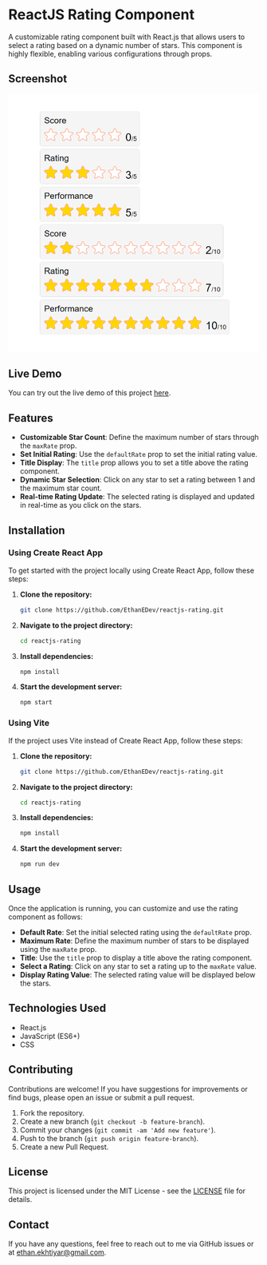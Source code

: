 # ReactJS Rating Component

A customizable rating component built with React.js that allows users to select a rating based on a dynamic number of stars. This component is highly flexible, enabling various configurations through props.

## Screenshot

![Rating Screenshot](./screenshot.png)  <!-- Replace with the path to your screenshot image -->

## Live Demo

You can try out the live demo of this project [here](https://reactjs-rating.vercel.app/).

## Features

- **Customizable Star Count**: Define the maximum number of stars through the `maxRate` prop.
- **Set Initial Rating**: Use the `defaultRate` prop to set the initial rating value.
- **Title Display**: The `title` prop allows you to set a title above the rating component.
- **Dynamic Star Selection**: Click on any star to set a rating between 1 and the maximum star count.
- **Real-time Rating Update**: The selected rating is displayed and updated in real-time as you click on the stars.

## Installation

### Using Create React App

To get started with the project locally using Create React App, follow these steps:

1. **Clone the repository:**

    ```bash
    git clone https://github.com/EthanEDev/reactjs-rating.git
    ```

2. **Navigate to the project directory:**

    ```bash
    cd reactjs-rating
    ```

3. **Install dependencies:**

    ```bash
    npm install
    ```

4. **Start the development server:**

    ```bash
    npm start
    ```

### Using Vite

If the project uses Vite instead of Create React App, follow these steps:

1. **Clone the repository:**

    ```bash
    git clone https://github.com/EthanEDev/reactjs-rating.git
    ```

2. **Navigate to the project directory:**

    ```bash
    cd reactjs-rating
    ```

3. **Install dependencies:**

    ```bash
    npm install
    ```

4. **Start the development server:**

    ```bash
    npm run dev
    ```

## Usage

Once the application is running, you can customize and use the rating component as follows:

- **Default Rate**: Set the initial selected rating using the `defaultRate` prop.
- **Maximum Rate**: Define the maximum number of stars to be displayed using the `maxRate` prop.
- **Title**: Use the `title` prop to display a title above the rating component.
- **Select a Rating**: Click on any star to set a rating up to the `maxRate` value.
- **Display Rating Value**: The selected rating value will be displayed below the stars.

## Technologies Used

- React.js
- JavaScript (ES6+)
- CSS

## Contributing

Contributions are welcome! If you have suggestions for improvements or find bugs, please open an issue or submit a pull request.

1. Fork the repository.
2. Create a new branch (`git checkout -b feature-branch`).
3. Commit your changes (`git commit -am 'Add new feature'`).
4. Push to the branch (`git push origin feature-branch`).
5. Create a new Pull Request.

## License

This project is licensed under the MIT License - see the [LICENSE](LICENSE) file for details.

## Contact

If you have any questions, feel free to reach out to me via GitHub issues or at [ethan.ekhtiyar@gmail.com](mailto:ethan.ekhtiyar@gmail.com).
